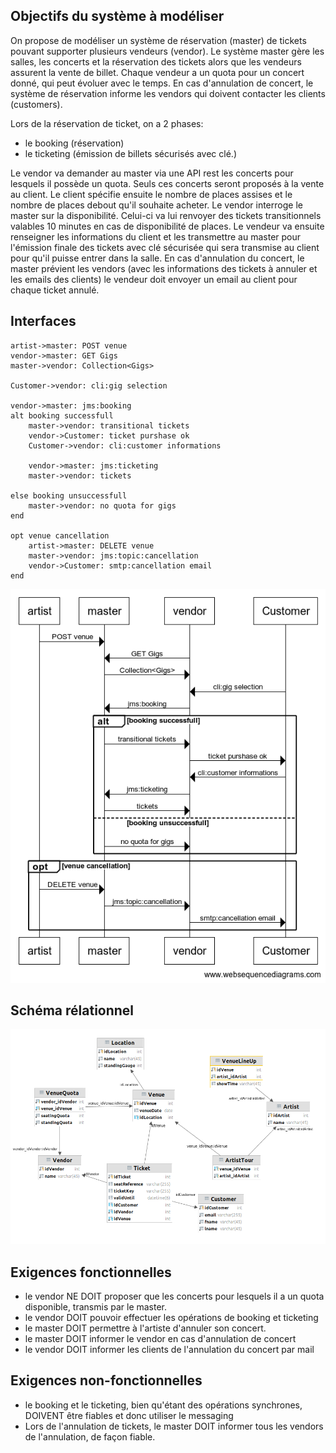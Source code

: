 ## Objectifs du système à modéliser

On propose de modéliser un système de réservation (master) de tickets pouvant supporter plusieurs vendeurs (vendor). Le système master gère les salles, les concerts et la réservation des tickets alors que les vendeurs assurent la vente de billet. Chaque vendeur a un quota pour un concert donné, qui peut évoluer avec le temps.
En cas d'annulation de concert, le système de réservation informe les vendors qui doivent contacter les clients (customers).

Lors de la réservation de ticket, on a 2 phases:
- le booking (réservation)
- le ticketing (émission de billets sécurisés avec clé.)

Le vendor va demander au master via une API rest les concerts pour lesquels il possède un quota. Seuls ces concerts seront proposés à la vente au client.
Le client spécifie ensuite le nombre de places assises et le nombre de places debout qu'il souhaite acheter. Le vendor interroge le master sur la disponibilité. Celui-ci va lui renvoyer des tickets transitionnels valables 10 minutes en cas de disponibilité de places.
Le vendeur va ensuite renseigner les informations du client et les transmettre au master pour l'émission finale des tickets avec clé sécurisée qui sera transmise au client pour qu'il puisse entrer dans la salle.
En cas d'annulation du concert, le master prévient les vendors (avec les informations des tickets à annuler et les emails des clients) le vendeur doit envoyer un email au client pour chaque ticket annulé.

## Interfaces

```
artist->master: POST venue
vendor->master: GET Gigs
master->vendor: Collection<Gigs>

Customer->vendor: cli:gig selection

vendor->master: jms:booking
alt booking successfull
    master->vendor: transitional tickets
    vendor->Customer: ticket purshase ok
    Customer->vendor: cli:customer informations
    
    vendor->master: jms:ticketing
    master->vendor: tickets

else booking unsuccessfull
    master->vendor: no quota for gigs
end

opt venue cancellation
    artist->master: DELETE venue
    master->vendor: jms:topic:cancellation
    vendor->Customer: smtp:cancellation email
end
```
![](seqDiagram.png)

## Schéma rélationnel

![](EER.png)

## Exigences fonctionnelles

* le vendor NE DOIT proposer que les concerts pour lesquels il a un quota disponible, transmis par le master.
* le vendor DOIT pouvoir effectuer les opérations de booking et ticketing
* le master DOIT permettre à l'artiste d'annuler son concert.
* le master DOIT informer le vendor en cas d'annulation de concert
* le vendor DOIT informer les clients de l'annulation du concert par mail

## Exigences non-fonctionnelles

* le booking et le ticketing, bien qu'étant des opérations synchrones, DOIVENT être fiables et donc utiliser le messaging
* Lors de l'annulation de tickets, le master DOIT informer tous les vendors de l'annulation, de façon fiable.